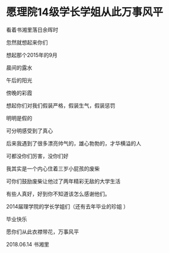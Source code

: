 #  愿理院14级学长学姐从此万事风平

看着书湘里落日余晖时

忽然就想起来你们

想起那个2015年的9月

晨间的露水

午后的阳光

傍晚的彩霞

想起你们对我们假装严格，假装生气，假装惩罚

明明是假的

可分明感受到了真心

后来我遇到了很多漂亮帅气的，雄心勃勃的，才华横溢的人

可都没你们厉害，没你们好

我其实是一个内心住着三岁小屁孩的废柴

可你们鼓励废柴让他过了两年精彩无敌的大学生活

有些人真好，好到你不知道该怎么感谢他们。

2014届理学院的学长学姐们（还有去年毕业的珍姐 ）

毕业快乐

愿你们从此衣襟带花，万事风平


2018.06.14 书湘里
